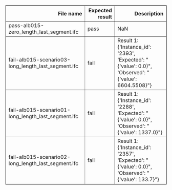 <table border="1" class="dataframe">
  <thead>
    <tr style="text-align: right;">
      <th>File name</th>
      <th>Expected result</th>
      <th>Description</th>
    </tr>
  </thead>
  <tbody>
    <tr>
      <td>pass-alb015-zero_length_last_segment.ifc</td>
      <td>pass</td>
      <td>NaN</td>
    </tr>
    <tr>
      <td>fail-alb015-scenario03-long_length_last_segment.ifc</td>
      <td>fail</td>
      <td>Result 1: {'Instance_id': '2393', 'Expected': "{'value': 0.0}", 'Observed': "{'value': 6604.5508}"}</td>
    </tr>
    <tr>
      <td>fail-alb015-scenario01-long_length_last_segment.ifc</td>
      <td>fail</td>
      <td>Result 1: {'Instance_id': '2288', 'Expected': "{'value': 0.0}", 'Observed': "{'value': 1337.0}"}</td>
    </tr>
    <tr>
      <td>fail-alb015-scenario02-long_length_last_segment.ifc</td>
      <td>fail</td>
      <td>Result 1: {'Instance_id': '2357', 'Expected': "{'value': 0.0}", 'Observed': "{'value': 133.7}"}</td>
    </tr>
  </tbody>
</table>